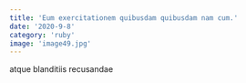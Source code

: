 ```yaml
---
title: 'Eum exercitationem quibusdam quibusdam nam cum.'
date: '2020-9-8'
category: 'ruby'
image: 'image49.jpg'
---
```


atque blanditiis recusandae
